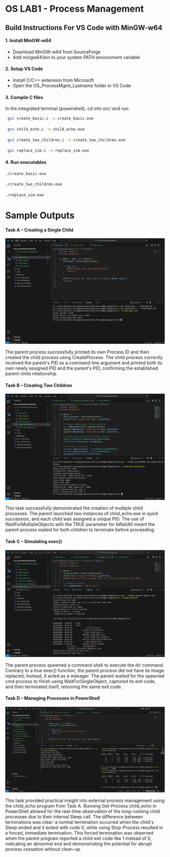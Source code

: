 # OS LAB1 - Process Management

## Build Instructions For VS Code with MinGW-w64

#### 1. Install MinGW-w64
- Download MinGW-w64 from SourceForge
- Add mingw64\bin to your system PATH environment variable
#### 2. Setup VS Code
- Install C/C++ extension from Microsoft
- Open the OS_ProcessMgmt_Lastname folder in VS Code

#### 3. Compile C files
In the integrated terminal (powershell), cd into src/ and run:

```bash
 gcc create_basic.c -o create_basic.exe

 gcc child_echo.c -o child_echo.exe

 gcc create_two_children.c -o create_two_children.exe

 gcc replace_sim.c -o replace_sim.exe
```

#### 4. Run executables
```bash
./create_basic.exe

./create_two_children.exe

./replace_sim.exe
```

# Sample Outputs

#### Task A – Creating a Single Child

![Task A Screenshot](Screenshots\task_A.png)

The parent process successfully printed its own Process ID and then created the child process using CreateProcess. The child process correctly received the parent's PID as a command-line argument and printed both its own newly assigned PID and the parent's PID, confirming the established parent-child relationship. 

#### Task B – Creating Two Children

![Task B Screenshot](Screenshots\task_B.png)

This task successfully demonstrated the creation of multiple child processes. The parent launched two instances of child_echo.exe in quick succession, and each child was assigned a unique PID. The use of WaitForMultipleObjects with the TRUE parameter for bWaitAll meant the parent process waited for both children to terminate before proceeding. 


#### Task C – Simulating exec()

![Task C Screenshot](Screenshots\task_C.png)

The parent process spawned a command shell to execute the dir command. Contrary to a true exec() function, the parent process did not have its image replaced; instead, it acted as a manager. The parent waited for the spawned cmd process to finish using WaitForSingleObject, captured its exit code, and then terminated itself, returning the same exit code. 

#### Task D – Managing Processes in PowerShell

![Task D Screenshot](Screenshots\task_D.png)

This task provided practical insight into external process management using the child_echo program from Task A. Running Get-Process child_echo in PowerShell allowed for the real-time observation of the long-running child processes due to their internal Sleep call. The difference between terminations was clear: a normal termination occurred when the child's Sleep ended and it exited with code 0, while using Stop-Process resulted in a forced, immediate termination. This forced termination was observed when the parent program reported a child exit code like 1 instead of 0, indicating an abnormal end and demonstrating the potential for abrupt process cessation without clean-up.







